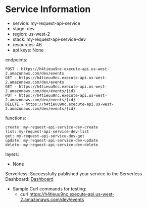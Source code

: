 # Service Information
- service: my-request-api-service
- stage: dev
- region: us-west-2
- stack: my-request-api-service-dev
- resources: 46
- api keys: None

endpoints:

    POST - https://h4tieuu9nc.execute-api.us-west-2.amazonaws.com/dev/events
    GET - https://h4tieuu9nc.execute-api.us-west-2.amazonaws.com/dev/events
    GET - https://h4tieuu9nc.execute-api.us-west-2.amazonaws.com/dev/events/{id}
    PUT - https://h4tieuu9nc.execute-api.us-west-2.amazonaws.com/dev/events/{id}
    DELETE - https://h4tieuu9nc.execute-api.us-west-2.amazonaws.com/dev/events/{id}

functions:

    create: my-request-api-service-dev-create
    list: my-request-api-service-dev-list
    get: my-request-api-service-dev-get
    update: my-request-api-service-dev-update
    delete: my-request-api-service-dev-delete

layers:
- None

Serverless: Successfully published your service to the Serverless Dashboard: [Dashboard](https://dashboard.serverless.com/tenants/softstack/applications/my-request/services/my-request-api-service/stage/dev/region/us-west-2)

* Sample Curl commands for testing:
    - curl https://h4tieuu9nc.execute-api.us-west-2.amazonaws.com/dev/events
    
    
